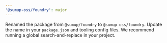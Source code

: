 ```yaml
---
'@sumup-oss/foundry': major
---
```


Renamed the package from `@sumup/foundry` to `@sumup-oss/foundry`. Update the name in your `package.json` and tooling config files. We recommend running a global search-and-replace in your project.
